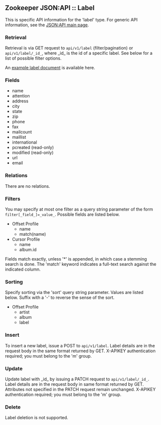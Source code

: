 ## Zookeeper JSON:API :: Label

This is specific API information for the 'label' type.  For generic API
information, see the [JSON:API main page](./API.md).

### Retrieval

Retrieval is via GET request to `api/v1/label` (filter/pagination) or
`api/v1/label/_id_`, where \_id_ is the id of a specific label.  See
below for a list of possible filter options.

An [example label document](Samples.md#label) is available here.

### Fields

* name
* attention
* address
* city
* state
* zip
* phone
* fax
* mailcount
* maillist
* international
* pcreated (read-only)
* modified (read-only)
* url
* email

### Relations

There are no relations.

### Filters

You may specify at most one filter as a query string parameter of the
form `filter[_field_]=_value_`.  Possible fields are listed below.

* Offset Profile
  * name
  * match(name)
* Cursor Profile
  * name
  * album.id

Fields match exactly, unless '*' is appended, in which case a stemming
search is done.  The 'match' keyword indicates a full-text search against
the indicated column.

### Sorting

Specify sorting via the 'sort' query string parameter.  Values are listed
below.  Suffix with a '-' to reverse the sense of the sort.

* Offset Profile
  * artist
  * album
  * label

### Insert

To insert a new label, issue a POST to `api/v1/label`.  Label details
are in the request body in the same format returned by GET.  X-APIKEY
authentication required; you must belong to the 'm' group.

### Update

Update label with \_id_ by issuing a PATCH request to
`api/v1/label/_id_`.  Label details are in the request body in same
format returned by GET.  Attributes not specified in the PATCH request
remain unchanged.  X-APIKEY authentication required; you must belong to
the 'm' group.

### Delete

Label deletion is not supported.
